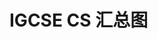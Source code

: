 # IGCSE CS 汇总图



<figure><img src="https://ppt.uxres.com/igcse/cheatsheet/communication.drawio.png" alt=""><figcaption></figcaption></figure>



<figure><img src="https://ppt.uxres.com/igcse/cheatsheet/hardware_x86.drawio.png" alt=""><figcaption></figcaption></figure>
